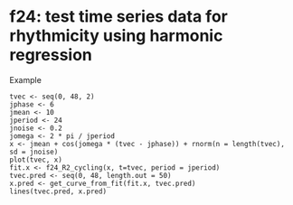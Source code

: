 # f24: test time series data for rhythmicity using harmonic regression

Example

```
tvec <- seq(0, 48, 2)
jphase <- 6
jmean <- 10
jperiod <- 24
jnoise <- 0.2
jomega <- 2 * pi / jperiod
x <- jmean + cos(jomega * (tvec - jphase)) + rnorm(n = length(tvec), sd = jnoise)
plot(tvec, x)
fit.x <- f24_R2_cycling(x, t=tvec, period = jperiod)
tvec.pred <- seq(0, 48, length.out = 50)
x.pred <- get_curve_from_fit(fit.x, tvec.pred)
lines(tvec.pred, x.pred)
```
